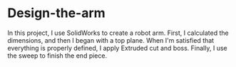 # Design-the-arm
In this project, I use SolidWorks to create a robot arm. First, I calculated the dimensions, and then I began with a top plane. When I'm satisfied that everything is properly defined, I apply Extruded cut and boss. Finally, I use the sweep to finish the end piece.
